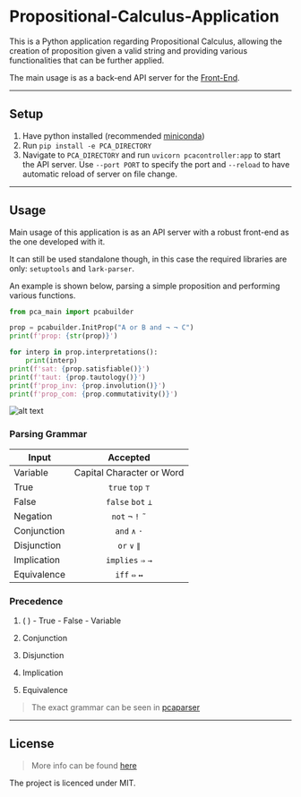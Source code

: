 # Propositional-Calculus-Application

This is a Python application regarding Propositional Calculus, allowing the creation of proposition given a valid string
and providing various functionalities that can be further applied.

The main usage is as a back-end API server for the [Front-End](https://github.com/p2424630/PCA-Front).

***

## Setup

1. Have python installed (recommended [miniconda](https://docs.conda.io/en/latest/miniconda.html))
2. Run `pip install -e PCA_DIRECTORY`
3. Navigate to `PCA_DIRECTORY` and run `uvicorn pcacontroller:app` to start the API server. Use `--port PORT` to specify the port and `--reload` to have automatic reload of server on file change.


***

## Usage

Main usage of this application is as an API server with a robust front-end as the one developed with it. 

It can still be
used standalone though, in this case the required libraries are only: `setuptools` and `lark-parser`.

An example is shown below, parsing a simple proposition and performing various
functions.

```python
from pca_main import pcabuilder

prop = pcabuilder.InitProp("A or B and ¬ ¬ C")
print(f'prop: {str(prop)}')

for interp in prop.interpretations():
    print(interp)
print(f'sat: {prop.satisfiable()}')
print(f'taut: {prop.tautology()}')
print(f'prop_inv: {prop.involution()}')
print(f'prop_com: {prop.commutativity()}')
```

![alt text][pcabuilder]

[pcabuilder]: https://github.com/p2424630/PCA/blob/main/images/pcabuilder_example.JPG "pcabuilder image"

### Parsing Grammar

| Input        | Accepted|
| ------------- |:-------------:|
| Variable | Capital Character or Word|
| True | `true` `top` `⊤`|
| False | `false` `bot` `⊥`|
| Negation | `not` `¬` `!` `˜`|
| Conjunction | `and` `∧` `·`|
| Disjunction | `or` `∨` `∥`|
| Implication | `implies` `⇒` `→`|
| Equivalence | `iff` `⇔` `↔`|

### Precedence

1. ( ) - True - False - Variable

2. Conjunction

3. Disjunction

4. Implication

5. Equivalence

> The exact grammar can be seen in [pcaparser](https://github.com/p2424630/PCA/blob/main/pca_main/pcaparser.py)



***

## License

> More info can be found [here](https://github.com/p2424630/PCA/blob/main/LICENSE)

The project is licenced under MIT.

